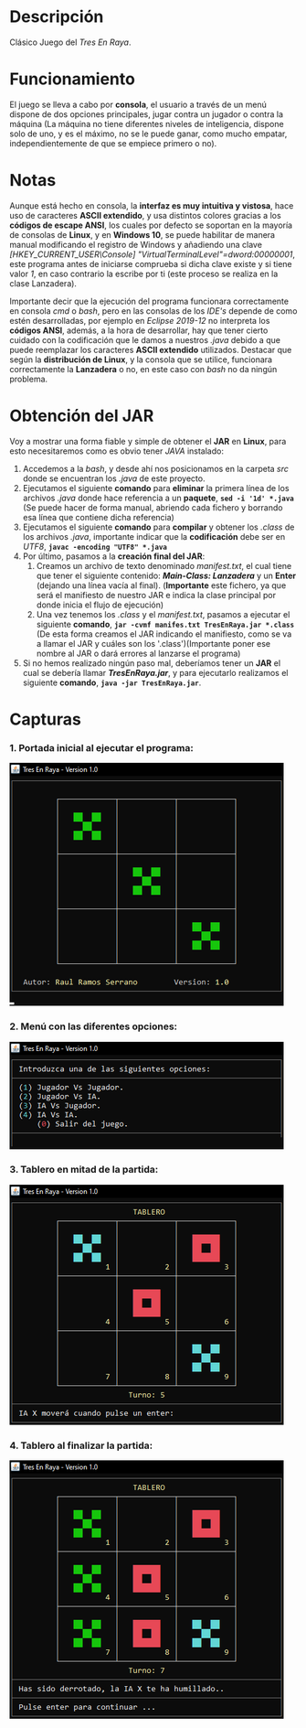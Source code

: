 # Descripción
Clásico Juego del *Tres En Raya*.
# Funcionamiento
El juego se lleva a cabo por **consola**, el usuario a través de un menú dispone de dos opciones principales, jugar contra un jugador o contra la máquina (La máquina no tiene diferentes niveles de inteligencia, dispone solo de uno, y es el máximo, no se le puede ganar, como mucho empatar, independientemente de que se empiece primero o no).
# Notas
Aunque está hecho en consola, la **interfaz es muy intuitiva y vistosa**, hace uso de caracteres **ASCII extendido**, y usa distintos colores gracias a los **códigos de escape ANSI**, los cuales por defecto se soportan en la mayoría de consolas de **Linux**, y en **Windows 10**, se puede habilitar de manera manual modificando el registro de Windows y añadiendo una clave *[HKEY_CURRENT_USER\Console] "VirtualTerminalLevel"=dword:00000001*, este programa antes de iniciarse comprueba si dicha clave existe y si tiene valor *1*, en caso contrario la escribe por ti (este proceso se realiza en la clase Lanzadera).

Importante decir que la ejecución del programa funcionara correctamente en consola *cmd* o *bash*, pero en las consolas de los *IDE's* depende de como estén desarrolladas, por ejemplo en *Eclipse 2019-12* no interpreta los **códigos ANSI**, además, a la hora de desarrollar, hay que tener cierto cuidado con la codificación que le damos a nuestros *.java* debido a que puede reemplazar los caracteres **ASCII extendido** utilizados. Destacar que según la **distribución de Linux**, y la consola que se utilice, funcionara correctamente la **Lanzadera** o no, en este caso con *bash* no da ningún problema.
# Obtención del JAR
Voy a mostrar una forma fiable y simple de obtener el **JAR** en **Linux**, para esto necesitaremos como es obvio tener *JAVA* instalado:
1. Accedemos a la *bash*, y desde ahí nos posicionamos en la carpeta *src* donde se encuentran los *.java* de este proyecto.
2. Ejecutamos el siguiente **comando** para **eliminar** la primera línea de los archivos *.java* donde hace referencia a un **paquete**, **`sed -i '1d' *.java`** (Se puede hacer de forma manual, abriendo cada fichero y borrando esa línea que contiene dicha referencia)
3. Ejecutamos el siguiente **comando** para **compilar** y obtener los *.class* de los archivos *.java*, importante indicar que la **codificación** debe ser en *UTF8*, **`javac -encoding "UTF8" *.java`**
4. Por último, pasamos a la **creación final del JAR**:
   1. Creamos un archivo de texto denominado *manifest.txt*, el cual tiene que tener el siguiente contenido: ***Main-Class: Lanzadera*** y un **Enter** (dejando una línea vacía al final). (**Importante** este fichero, ya que será el manifiesto de nuestro JAR e indica la clase principal por donde inicia el flujo de ejecución)
   2. Una vez tenemos los *.class* y el *manifest.txt*, pasamos a ejecutar el siguiente **comando**, **`jar -cvmf manifes.txt TresEnRaya.jar *.class`** (De esta forma creamos el JAR indicando el manifiesto, como se va a llamar el JAR y cuáles son los '.class')(Importante poner ese nombre al JAR o dará errores al lanzarse el programa)
5. Si no hemos realizado ningún paso mal, deberíamos tener un **JAR** el cual se debería llamar ***TresEnRaya.jar***, y para ejecutarlo realizamos el siguiente **comando**, **`java -jar TresEnRaya.jar`**.
# Capturas
### 1. Portada inicial al ejecutar el programa:
![Captura portada](https://raw.githubusercontent.com/RaulitoRS97/tres_en_raya_consola/master/capturas/CapturaPortada.png)
### 2. Menú con las diferentes opciones:
![Captura menú](https://raw.githubusercontent.com/RaulitoRS97/tres_en_raya_consola/master/capturas/CapturaMenu.png)  
### 3. Tablero en mitad de la partida:
![Captura mitad partida](https://raw.githubusercontent.com/RaulitoRS97/tres_en_raya_consola/master/capturas/CapturaMitadPartida.png)  
### 4. Tablero al finalizar la partida:
![Captura final partida](https://raw.githubusercontent.com/RaulitoRS97/tres_en_raya_consola/master/capturas/CapturaFinalPartida.png)  
